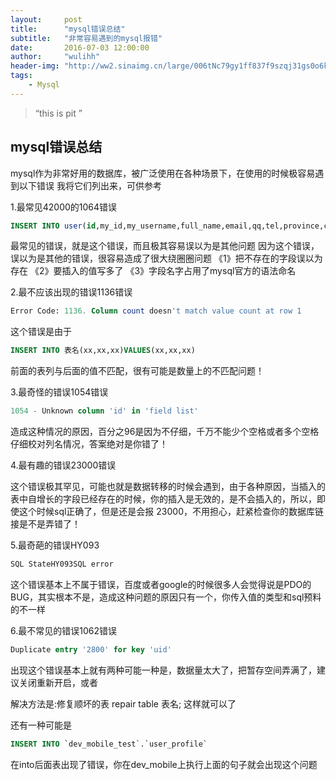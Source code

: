 ```yaml
---
layout:     post
title:      "mysql错误总结"
subtitle:   "非常容易遇到的mysql报错"
date:       2016-07-03 12:00:00
author:     "wulihh"
header-img: "http://ww2.sinaimg.cn/large/006tNc79gy1ff837f9szqj31gs0o6k4a.jpg"
tags:
    - Mysql
---
```

> “this is pit ”


## mysql错误总结

mysql作为非常好用的数据库，被广泛使用在各种场景下，在使用的时候极容易遇到以下错误
我将它们列出来，可供参考

1.最常见42000的1064错误

``` sql
INSERT INTO user(id,my_id,my_username,full_name,email,qq,tel,province,city,type,regtime,reg_ip,last_time,last_ip,status,inner, inner_time,verify_status,bank_status) VALUES(1,261337924,linxscn,林小松,linsir123@gmail.com, 71896532,15980924585,4|福建,60|厦门,0, 2012-03-06 13:51:14,210.13.211.218,2015-12-02 16:27:06,124.72.95.106,1,0, 0,1,9)
```
最常见的错误，就是这个错误，而且极其容易误以为是其他问题
因为这个错误，误以为是其他的错误，很容易造成了很大绕圈圈问题
《1》把不存在的字段误以为存在
《2》要插入的值写多了
《3》字段名字占用了mysql官方的语法命名

2.最不应该出现的错误1136错误

``` sql
Error Code: 1136. Column count doesn't match value count at row 1
```
这个错误是由于

``` sql
INSERT INTO 表名(xx,xx,xx)VALUES(xx,xx,xx)
```
前面的表列与后面的值不匹配，很有可能是数量上的不匹配问题！

3.最奇怪的错误1054错误

``` sql
1054 - Unknown column 'id' in 'field list'
```
造成这种情况的原因，百分之96是因为不仔细，千万不能少个空格或者多个空格
仔细校对列名情况，答案绝对是你错了！

4.最有趣的错误23000错误

这个错误极其罕见，可能也就是数据转移的时候会遇到，由于各种原因，当插入的表中自增长的字段已经存在的时候，你的插入是无效的，是不会插入的，所以，即使这个时候sql正确了，但是还是会报
23000，不用担心，赶紧检查你的数据库链接是不是弄错了！

5.最奇葩的错误HY093

``` sql
SQL StateHY093SQL error
```
这个错误基本上不属于错误，百度或者google的时候很多人会觉得说是PDO的BUG，其实根本不是，造成这种问题的原因只有一个，你传入值的类型和sql预料的不一样

6.最不常见的错误1062错误

```sql
Duplicate entry '2800' for key 'uid'
```
出现这个错误基本上就有两种可能一种是，数据量太大了，把暂存空间弄满了，建议关闭重新开启，或者

解决方法是:修复顺坏的表
repair table 表名;
这样就可以了

还有一种可能是

```sql
INSERT INTO `dev_mobile_test`.`user_profile`
```
在into后面表出现了错误，你在dev_mobile上执行上面的句子就会出现这个问题